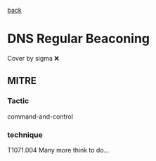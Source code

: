 [back](../index.md)
# DNS Regular Beaconing
Cover by sigma :x: 
## MITRE
### Tactic
command-and-control
### technique
T1071.004
Many more think to do...